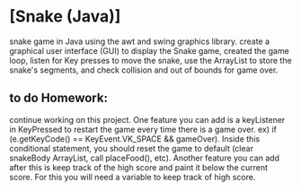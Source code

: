 # [Snake (Java)]

snake game in Java using the awt and swing graphics library. create a graphical user interface (GUI) to display the Snake game, created the game loop, listen for Key presses to move the snake, use the ArrayList to store the snake's segments, and check collision and out of bounds for game over.


## to do Homework:
 continue working on this project. One feature you can add is a keyListener in KeyPressed to restart the game every time there is a game over. ex) if (e.getKeyCode() == KeyEvent.VK_SPACE && gameOver). Inside this conditional statement, you should reset the game to default (clear snakeBody ArrayList, call placeFood(), etc). Another feature you can add after this is keep track of the high score and paint it below the current score. For this you will need a variable to keep track of high score.
